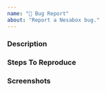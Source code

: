 ```yaml
---
name: "🐛 Bug Report"
about: "Report a Nesabox bug."
---
```


### Description

<!-- Please describe the issue in as much detail as possible. -->

### Steps To Reproduce

<!-- Please state the steps required to reproduce this issue in as much detail as possible. -->

### Screenshots

<!-- Please include screenshots that provide more context -->